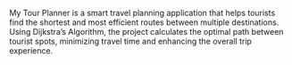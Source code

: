 My Tour Planner is a smart travel planning application that helps tourists find the shortest and most efficient routes between multiple destinations. Using Dijkstra’s Algorithm, the project calculates the optimal path between tourist spots, minimizing travel time and enhancing the overall trip experience.

 
